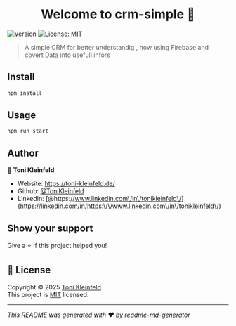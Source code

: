 <h1 align="center">Welcome to crm-simple 👋</h1>
<p>
  <img alt="Version" src="https://img.shields.io/badge/version-0.0.0-blue.svg?cacheSeconds=2592000" />
  <a href="https://github.com/ToniKleinfeld/crm-simple/blob/master/LICENSE.txt" target="_blank">
    <img alt="License: MIT" src="https://img.shields.io/badge/License-MIT-yellow.svg" />
  </a>
</p>

> A simple CRM for better understandig , how using Firebase and covert Data  into usefull infors

## Install

```sh
npm install
```

## Usage

```sh
npm run start
```

## Author

👤 **Toni Kleinfeld**

* Website: https://toni-kleinfeld.de/
* Github: [@ToniKleinfeld](https://github.com/ToniKleinfeld)
* LinkedIn: [@https:\/\/www.linkedin.com\/in\/tonikleinfeld\/](https://linkedin.com/in/https:\/\/www.linkedin.com\/in\/tonikleinfeld\/)

## Show your support

Give a ⭐️ if this project helped you!

## 📝 License

Copyright © 2025 [Toni Kleinfeld](https://github.com/ToniKleinfeld).<br />
This project is [MIT]([https://github.com/ToniKleinfeld/crm-simple/blob/master/LICENSE.txt](https://github.com/ToniKleinfeld/crm-simple?tab=MIT-1-ov-file)) licensed.

***
_This README was generated with ❤️ by [readme-md-generator](https://github.com/kefranabg/readme-md-generator)_
